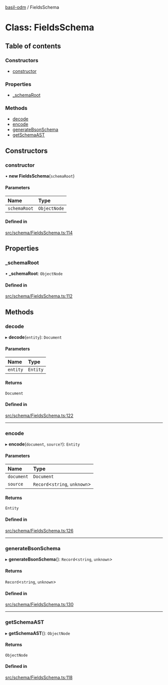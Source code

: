 [basil-odm](../README.md) / FieldsSchema

# Class: FieldsSchema

## Table of contents

### Constructors

- [constructor](FieldsSchema.md#constructor)

### Properties

- [\_schemaRoot](FieldsSchema.md#_schemaroot)

### Methods

- [decode](FieldsSchema.md#decode)
- [encode](FieldsSchema.md#encode)
- [generateBsonSchema](FieldsSchema.md#generatebsonschema)
- [getSchemaAST](FieldsSchema.md#getschemaast)

## Constructors

### constructor

• **new FieldsSchema**(`schemaRoot`)

#### Parameters

| Name | Type |
| :------ | :------ |
| `schemaRoot` | `ObjectNode` |

#### Defined in

[src/schema/FieldsSchema.ts:114](https://github.com/anatoo/basil-odm/blob/5a6ae65/src/schema/FieldsSchema.ts#L114)

## Properties

### \_schemaRoot

• **\_schemaRoot**: `ObjectNode`

#### Defined in

[src/schema/FieldsSchema.ts:112](https://github.com/anatoo/basil-odm/blob/5a6ae65/src/schema/FieldsSchema.ts#L112)

## Methods

### decode

▸ **decode**(`entity`): `Document`

#### Parameters

| Name | Type |
| :------ | :------ |
| `entity` | `Entity` |

#### Returns

`Document`

#### Defined in

[src/schema/FieldsSchema.ts:122](https://github.com/anatoo/basil-odm/blob/5a6ae65/src/schema/FieldsSchema.ts#L122)

___

### encode

▸ **encode**(`document`, `source?`): `Entity`

#### Parameters

| Name | Type |
| :------ | :------ |
| `document` | `Document` |
| `source` | `Record`<`string`, `unknown`\> |

#### Returns

`Entity`

#### Defined in

[src/schema/FieldsSchema.ts:126](https://github.com/anatoo/basil-odm/blob/5a6ae65/src/schema/FieldsSchema.ts#L126)

___

### generateBsonSchema

▸ **generateBsonSchema**(): `Record`<`string`, `unknown`\>

#### Returns

`Record`<`string`, `unknown`\>

#### Defined in

[src/schema/FieldsSchema.ts:130](https://github.com/anatoo/basil-odm/blob/5a6ae65/src/schema/FieldsSchema.ts#L130)

___

### getSchemaAST

▸ **getSchemaAST**(): `ObjectNode`

#### Returns

`ObjectNode`

#### Defined in

[src/schema/FieldsSchema.ts:118](https://github.com/anatoo/basil-odm/blob/5a6ae65/src/schema/FieldsSchema.ts#L118)
